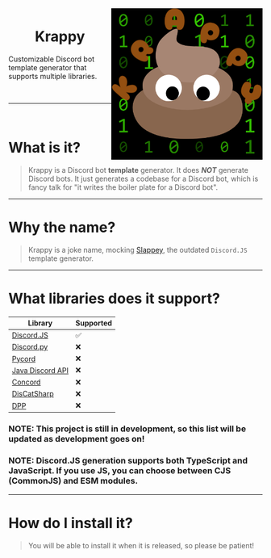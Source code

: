<img align="right" src="assets/Krappy.png" width="300">
<center>
	<h1>Krappy</h1>
</center>
<p align="left">Customizable Discord bot template generator that supports multiple libraries.</p>
<br><hr><br>

# What is it?
> Krappy is a Discord bot **template** generator. It does ***NOT*** generate Discord bots. It just generates a codebase for a Discord bot, which is fancy talk for "it writes the boiler plate for a Discord bot".

---

# Why the name?
> Krappy is a joke name, mocking [Slappey](https://github.com/stuyy/slappey), the outdated `Discord.JS` template generator.

---

<!-- Helpful resource for finding libraries to support (if still updated and in a language commonly used): https://github.com/apacheli/discord-api-libs -->
# What libraries does it support?
| Library | Supported |
| --- | --- |
| [Discord.JS](https://old.discordjs.dev/#/) | ✅ |
| [Discord.py](https://discordpy.readthedocs.io/en/stable/) | ❌ |
| [Pycord](https://docs.pycord.dev/en/stable/) | ❌ |
| [Java Discord API](https://jda.wiki/introduction/jda/) | ❌ |
| [Concord](https://cogmasters.github.io/concord/) | ❌ |
| [DisCatSharp](https://docs.dcs.aitsys.dev) | ❌ |
| [DPP](https://dpp.dev) | ❌ |
### NOTE: This project is still in development, so this list will be updated as development goes on!
### NOTE: Discord.JS generation supports both TypeScript and JavaScript. If you use JS, you can choose between CJS (CommonJS) and ESM modules.
---

# How do I install it?
> You will be able to install it when it is released, so please be patient!
<!-- ### NOTE: You need `bash` or `zsh` to continue. If you're on Windows, install `Git for Windows` so you can use `bash`.
- ### Easy install (recommended)
> 1. Install the `.zip` folder that matches your system from releases.
> 2. Run `install.sh`.

- ### Build from source
> 1. Install [Python 3.12.0](https://www.python.org/downloads/release/python-3120/).
> 2. Install requirements (check `requirements.txt`).
> 3. Run `make compile`.
> 4. Add exact path to `bin/krappy` to `PATH`.
> 5. Run `krappy -h` to make sure it works. -->
